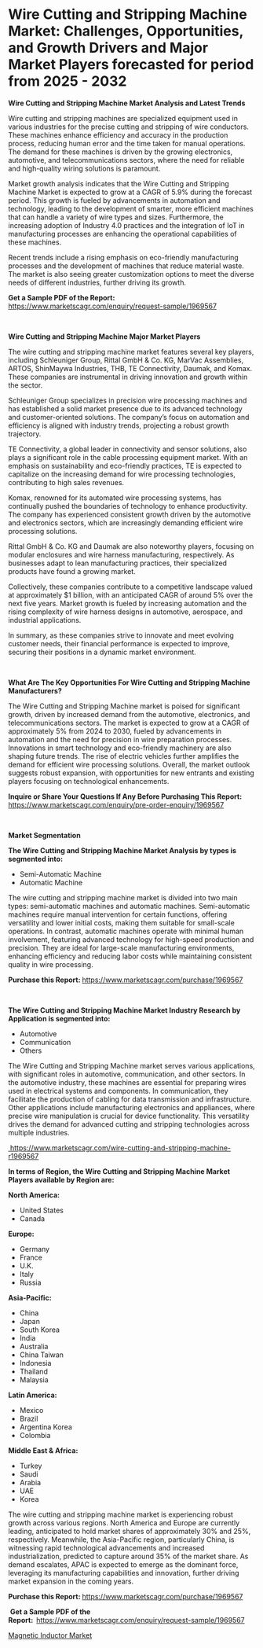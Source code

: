 <p><h1>Wire Cutting and Stripping Machine Market: Challenges, Opportunities, and Growth Drivers and Major Market Players forecasted for period from 2025 - 2032</h1></p><p><strong>Wire Cutting and Stripping Machine Market Analysis and Latest Trends</strong></p>
<p><p>Wire cutting and stripping machines are specialized equipment used in various industries for the precise cutting and stripping of wire conductors. These machines enhance efficiency and accuracy in the production process, reducing human error and the time taken for manual operations. The demand for these machines is driven by the growing electronics, automotive, and telecommunications sectors, where the need for reliable and high-quality wiring solutions is paramount.</p><p>Market growth analysis indicates that the Wire Cutting and Stripping Machine Market is expected to grow at a CAGR of 5.9% during the forecast period. This growth is fueled by advancements in automation and technology, leading to the development of smarter, more efficient machines that can handle a variety of wire types and sizes. Furthermore, the increasing adoption of Industry 4.0 practices and the integration of IoT in manufacturing processes are enhancing the operational capabilities of these machines. </p><p>Recent trends include a rising emphasis on eco-friendly manufacturing processes and the development of machines that reduce material waste. The market is also seeing greater customization options to meet the diverse needs of different industries, further driving its growth.</p></p>
<p><strong>Get a Sample PDF of the Report:&nbsp;</strong> <a href="https://www.marketscagr.com/enquiry/request-sample/1969567?utm_campaign=1944&utm_medium=2&utm_source=Github&utm_content=ia&utm_term=11022025&utm_id=wire-cutting-and-stripping-machine">https://www.marketscagr.com/enquiry/request-sample/1969567</a></p>
<p>&nbsp;</p>
<p><strong>Wire Cutting and Stripping Machine Major Market Players</strong></p>
<p><p>The wire cutting and stripping machine market features several key players, including Schleuniger Group, Rittal GmbH & Co. KG, MarVac Assemblies, ARTOS, ShinMaywa Industries, THB, TE Connectivity, Daumak, and Komax. These companies are instrumental in driving innovation and growth within the sector.</p><p>Schleuniger Group specializes in precision wire processing machines and has established a solid market presence due to its advanced technology and customer-oriented solutions. The company’s focus on automation and efficiency is aligned with industry trends, projecting a robust growth trajectory.</p><p>TE Connectivity, a global leader in connectivity and sensor solutions, also plays a significant role in the cable processing equipment market. With an emphasis on sustainability and eco-friendly practices, TE is expected to capitalize on the increasing demand for wire processing technologies, contributing to high sales revenues.</p><p>Komax, renowned for its automated wire processing systems, has continually pushed the boundaries of technology to enhance productivity. The company has experienced consistent growth driven by the automotive and electronics sectors, which are increasingly demanding efficient wire processing solutions.</p><p>Rittal GmbH & Co. KG and Daumak are also noteworthy players, focusing on modular enclosures and wire harness manufacturing, respectively. As businesses adapt to lean manufacturing practices, their specialized products have found a growing market.</p><p>Collectively, these companies contribute to a competitive landscape valued at approximately $1 billion, with an anticipated CAGR of around 5% over the next five years. Market growth is fueled by increasing automation and the rising complexity of wire harness designs in automotive, aerospace, and industrial applications.</p><p>In summary, as these companies strive to innovate and meet evolving customer needs, their financial performance is expected to improve, securing their positions in a dynamic market environment.</p></p>
<p>&nbsp;</p>
<p><strong>What Are The Key Opportunities For Wire Cutting and Stripping Machine Manufacturers?</strong></p>
<p><p>The Wire Cutting and Stripping Machine market is poised for significant growth, driven by increased demand from the automotive, electronics, and telecommunications sectors. The market is expected to grow at a CAGR of approximately 5% from 2024 to 2030, fueled by advancements in automation and the need for precision in wire preparation processes. Innovations in smart technology and eco-friendly machinery are also shaping future trends. The rise of electric vehicles further amplifies the demand for efficient wire processing solutions. Overall, the market outlook suggests robust expansion, with opportunities for new entrants and existing players focusing on technological enhancements.</p></p>
<p><strong>Inquire or Share Your Questions If Any Before Purchasing This Report:</strong> <a href="https://www.marketscagr.com/enquiry/pre-order-enquiry/1969567?utm_campaign=1944&utm_medium=2&utm_source=Github&utm_content=ia&utm_term=11022025&utm_id=wire-cutting-and-stripping-machine">https://www.marketscagr.com/enquiry/pre-order-enquiry/1969567</a></p>
<p>&nbsp;</p>
<p><strong>Market Segmentation</strong></p>
<p><strong>The Wire Cutting and Stripping Machine Market Analysis by types is segmented into:</strong></p>
<p><ul><li>Semi-Automatic Machine</li><li>Automatic Machine</li></ul></p>
<p><p>The wire cutting and stripping machine market is divided into two main types: semi-automatic machines and automatic machines. Semi-automatic machines require manual intervention for certain functions, offering versatility and lower initial costs, making them suitable for small-scale operations. In contrast, automatic machines operate with minimal human involvement, featuring advanced technology for high-speed production and precision. They are ideal for large-scale manufacturing environments, enhancing efficiency and reducing labor costs while maintaining consistent quality in wire processing.</p></p>
<p><strong>Purchase this Report:&nbsp;</strong><a href="https://www.marketscagr.com/purchase/1969567?utm_campaign=1944&utm_medium=2&utm_source=Github&utm_content=ia&utm_term=11022025&utm_id=wire-cutting-and-stripping-machine">https://www.marketscagr.com/purchase/1969567</a></p>
<p>&nbsp;</p>
<p><strong>The Wire Cutting and Stripping Machine Market Industry Research by Application is segmented into:</strong></p>
<p><ul><li>Automotive</li><li>Communication</li><li>Others</li></ul></p>
<p><p>The Wire Cutting and Stripping Machine market serves various applications, with significant roles in automotive, communication, and other sectors. In the automotive industry, these machines are essential for preparing wires used in electrical systems and components. In communication, they facilitate the production of cabling for data transmission and infrastructure. Other applications include manufacturing electronics and appliances, where precise wire manipulation is crucial for device functionality. This versatility drives the demand for advanced cutting and stripping technologies across multiple industries.</p></p>
<p><a href="https://www.marketscagr.com/wire-cutting-and-stripping-machine-r1969567?utm_campaign=1944&utm_medium=2&utm_source=Github&utm_content=ia&utm_term=11022025&utm_id=wire-cutting-and-stripping-machine">&nbsp;https://www.marketscagr.com/wire-cutting-and-stripping-machine-r1969567</a></p>
<p><strong>In terms of Region, the Wire Cutting and Stripping Machine Market Players available by Region are:</strong></p>
<p>
    <p> <strong> North America: </strong>
        <ul>
            <li>United States</li>
            <li>Canada</li>
        </ul>
        </p> 
    <p> <strong> Europe: </strong>
        <ul>
            <li>Germany</li>
            <li>France</li>
            <li>U.K.</li>
            <li>Italy</li>
            <li>Russia</li>
        </ul>
        </p> 
    <p> <strong> Asia-Pacific: </strong>
        <ul>
            <li>China</li>
            <li>Japan</li>
            <li>South Korea</li>
            <li>India</li>
            <li>Australia</li>
            <li>China Taiwan</li>
            <li>Indonesia</li>
            <li>Thailand</li>
            <li>Malaysia</li>
        </ul>
        </p> 
    <p> <strong> Latin America: </strong>
        <ul>
            <li>Mexico</li>
            <li>Brazil</li>
            <li>Argentina Korea</li>
            <li>Colombia</li>
        </ul>
        </p> 
    <p> <strong> Middle East & Africa: </strong>
        <ul>
            <li>Turkey</li>
            <li>Saudi</li>
            <li>Arabia</li>
            <li>UAE</li>
            <li>Korea</li>
        </ul>
    </p>
    </p>
<p><p>The wire cutting and stripping machine market is experiencing robust growth across various regions. North America and Europe are currently leading, anticipated to hold market shares of approximately 30% and 25%, respectively. Meanwhile, the Asia-Pacific region, particularly China, is witnessing rapid technological advancements and increased industrialization, predicted to capture around 35% of the market share. As demand escalates, APAC is expected to emerge as the dominant force, leveraging its manufacturing capabilities and innovation, further driving market expansion in the coming years.</p></p>
<p><strong>Purchase this Report: </strong><a href="https://www.marketscagr.com/purchase/1969567?utm_campaign=1944&utm_medium=2&utm_source=Github&utm_content=ia&utm_term=11022025&utm_id=wire-cutting-and-stripping-machine">https://www.marketscagr.com/purchase/1969567</a></p>
<p>&nbsp;<strong>Get a Sample PDF of the Report:&nbsp;&nbsp;</strong><a href="https://www.marketscagr.com/enquiry/request-sample/1969567?utm_campaign=1944&utm_medium=2&utm_source=Github&utm_content=ia&utm_term=11022025&utm_id=wire-cutting-and-stripping-machine">https://www.marketscagr.com/enquiry/request-sample/1969567</a></p>
<p><strong></strong></p>
<p><p><a href="https://github.com/MarciaRunte/Market-Research-Report-List-1/blob/main/magnetic-inductor-market.md?utm_campaign=1944&utm_medium=2&utm_source=Github&utm_content=ia&utm_term=11022025&utm_id=wire-cutting-and-stripping-machine">Magnetic Inductor Market</a></p></p>